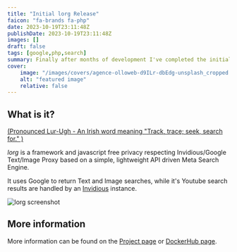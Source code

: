 ```yaml
---
title: "Initial lorg Release"
faicon: "fa-brands fa-php"
date: 2023-10-19T23:11:48Z
publishDate: 2023-10-19T23:11:48Z
images: []
draft: false
tags: [google,php,search]
summary: Finally after months of development I've completed the initial version of the 'lorg' meta-search engine.
cover:
    image: "/images/covers/agence-olloweb-d9ILr-dbEdg-unsplash_cropped.jpg"
    alt: "featured image"
    relative: false
---
```


## What is it?

[(Pronounced Lur-Ugh - An Irish word meaning "Track, trace; seek, search for." )](https://www.teanglann.ie/en/fgb/lorg)

*lorg* is a framework and javascript free privacy respecting Invidious/Google Text/Image Proxy based on a simple, lightweight API driven Meta Search Engine.

It uses Google to return Text and Image searches, while it's Youtube search results are handled by an [Invidious](https://invidious.io/) instance.

![lorg screenshot](/images/blog/lorg-screenshot.jpg)

## More information

More information can be found on the [Project page](/projects/lorg) or [DockerHub page](https://hub.docker.com/r/alandoyle/lorg).